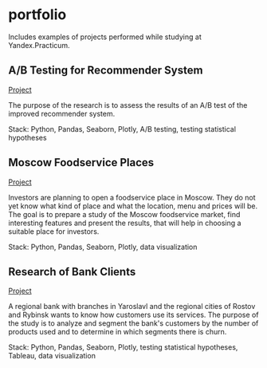 # portfolio

Includes examples of projects performed while studying at Yandex.Practicum.

## A/B Testing for Recommender System

[Project](https://liliia-ermakova.github.io/portfolio/AB_Testing_for_Recommender_System.html)

The purpose of the research is to assess the results of an A/B test of the improved recommender system.

Stack: Python, Pandas, Seaborn, Plotly, A/B testing, testing statistical hypotheses


## Moscow Foodservice Places

[Project](https://liliia-ermakova.github.io/portfolio/Moscow_Food_Services_and_Drinking_Places.html)

Investors are planning to open a foodservice place in Moscow. They do not yet know what kind of place and what the location, menu and prices will be. The goal is to prepare a study of the Moscow foodservice market, find interesting features and present the results, that will help in choosing a suitable place for investors. 

Stack: Python, Pandas, Seaborn, Plotly, data visualization

## Research of Bank Clients

[Project](https://liliia-ermakova.github.io/portfolio/Research_of_Bank_Customers.html)

A regional bank with branches in Yaroslavl and the regional cities of Rostov and Rybinsk wants to know how customers use its services. The purpose of the study is to analyze and segment the bank's customers by the number of products used and to determine in which segments there is churn.

Stack: Python, Pandas, Seaborn, Plotly, testing statistical hypotheses, Tableau, data visualization


